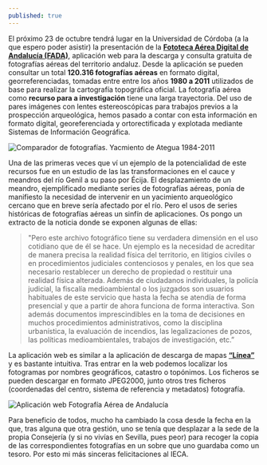 ```yaml
---
published: true
---
```


El próximo 23 de octubre tendrá lugar en la Universidad de Córdoba (a la que espero poder asistir) la presentación de la [**Fototeca Aérea Digital de Andalucía (FADA)**](http://www.juntadeandalucia.es/institutodeestadisticaycartografia/fototeca/), aplicación web para la descarga y consulta gratuita de fotografías aéreas del territorio andaluz. Desde la aplicación se pueden consultar un total **120.316 fotografías aéreas** en formato digital, georreferenciadas, tomadas entre entre los años **1980 a 2011** utilizados de base para realizar la cartografía topográfica oficial.
La fotografía aérea como **recurso para a investigación** tiene una larga trayectoria. Del uso de pares imágenes con lentes estereoscópicas para trabajos previos a la prospección arqueológica, hemos pasado a contar con esta información en formato digital, georeferenciada y ortorectificada y explotada mediante Sistemas de Información Geográfica.

![Comparador de fotografías. Yacmiento de Ategua 1984-2011](http://github.com/unicorn.png)

Una de las primeras veces que ví un ejemplo de la potencialidad de este recursos fue en un estudio de las las transformaciones en el cauce y meandros del río Genil a su paso por Écija. El desplazamiento de un meandro, ejemplificado mediante series de fotografías aéreas, ponía de manifiesto la necesidad de intervenir en un yacimiento arqueológico cercano que en breve sería afectado por el río. Pero el usos de series históricas de fotografías aéreas un sinfín de aplicaciones. Os pongo un extracto de la noticia donde se exponen algunas de ellas:

>"Pero este archivo fotográfico tiene su verdadera dimensión en el uso cotidiano que de él se hace. Un ejemplo es la necesidad de acreditar de manera precisa la realidad física del territorio, en litigios civiles o en procedimientos judiciales contenciosos y penales, en los que sea necesario restablecer un derecho de propiedad o restituir una realidad física alterada. Además de ciudadanos individuales, la policía judicial, la fiscalía medioambiental o los juzgados son usuarios habituales de este servicio que hasta la fecha se atendía de forma presencial y que a partir de ahora funciona de forma interactiva. Son además documentos imprescindibles en la toma de decisiones en muchos procedimientos administrativos, como la disciplina urbanística, la evaluación de incendios, las legalizaciones de pozos, las políticas medioambientales,  trabajos de investigación, etc.”

La aplicación web es similar a la aplicación de descarga de mapas [**“Línea”**](http://www.juntadeandalucia.es/institutodeestadisticaycartografia/lineav2/web/) y es bastante intuitiva. Tras entrar en la web podemos localizar los fotogramas por nombres geográficos, catastro o topónimos. Los ficheros se pueden descargar en formato JPEG2000, junto otros tres ficheros (coordenadas del centro, sistema de referencia y metadatos) fotografía.

![Aplicación web Fotografía Aérea de Andalucía]()

Para beneficio de todos, mucho ha cambiado la cosa desde la fecha en la que, tras alguna que otra gestión, uno se tenía que desplazar a la sede de la propia Consejería (y si no vivías en Sevilla, pues peor) para recoger la copia de las correspondientes fotografías en un sobre que uno guardaba como un  tesoro. Por esto mi más sinceras felicitaciones al IECA.